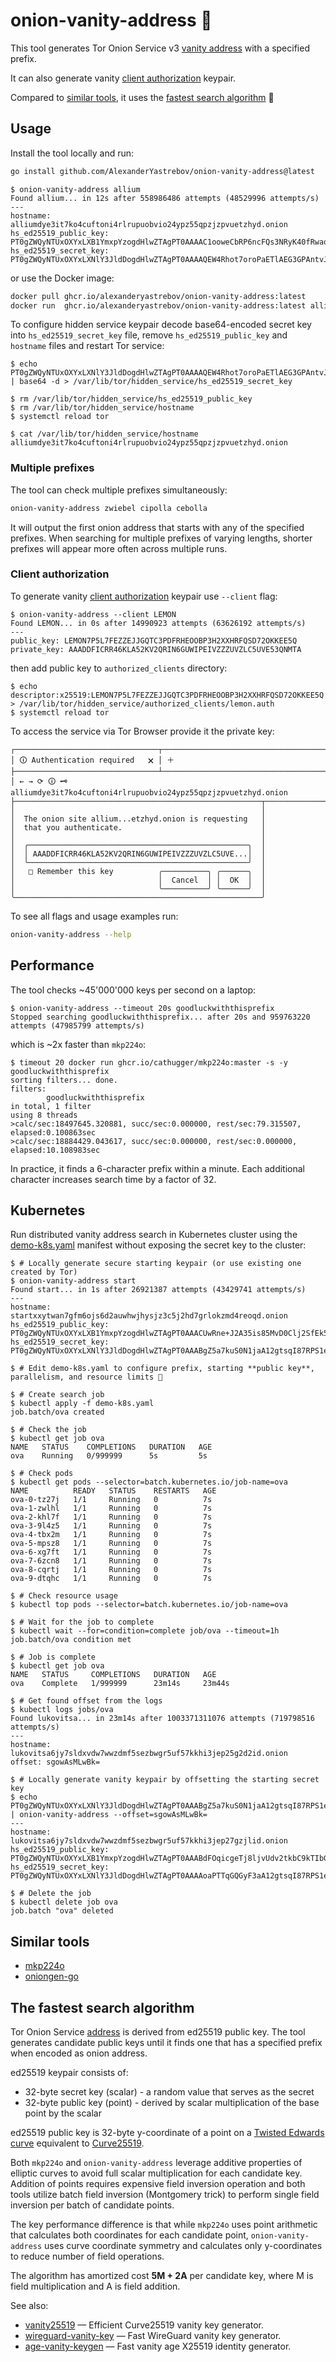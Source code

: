 # onion-vanity-address 🧅

This tool generates Tor Onion Service v3 [vanity address](https://community.torproject.org/onion-services/advanced/vanity-addresses/) with a specified prefix.

It can also generate vanity [client authorization](https://community.torproject.org/onion-services/advanced/client-auth/) keypair.

Compared to [similar tools](#similar-tools), it uses the [fastest search algorithm](#the-fastest-search-algorithm) 🚀

## Usage

Install the tool locally and run:
```sh
go install github.com/AlexanderYastrebov/onion-vanity-address@latest
```
```
$ onion-vanity-address allium
Found allium... in 12s after 558986486 attempts (48529996 attempts/s)
---
hostname: alliumdye3it7ko4cuftoni4rlrupuobvio24ypz55qpzjzpvuetzhyd.onion
hs_ed25519_public_key: PT0gZWQyNTUxOXYxLXB1YmxpYzogdHlwZTAgPT0AAAAC1ooweCbRP6ncFQs3NRyK40fRwaodrmH572D8py+tCQ==
hs_ed25519_secret_key: PT0gZWQyNTUxOXYxLXNlY3JldDogdHlwZTAgPT0AAAAQEW4Rhot7oroPaETlAEG3GPAntvJ1agF2c7A2AXmBW3WqAH0oUZ1hySvvZl3hc9dSAIc49h1UuCPZacOWp4vQ
```

or use the Docker image:
```sh
docker pull ghcr.io/alexanderyastrebov/onion-vanity-address:latest
docker run  ghcr.io/alexanderyastrebov/onion-vanity-address:latest allium
```

To configure hidden service keypair decode base64-encoded secret key into `hs_ed25519_secret_key` file,
remove `hs_ed25519_public_key` and `hostname` files and restart Tor service:
```console
$ echo PT0gZWQyNTUxOXYxLXNlY3JldDogdHlwZTAgPT0AAAAQEW4Rhot7oroPaETlAEG3GPAntvJ1agF2c7A2AXmBW3WqAH0oUZ1hySvvZl3hc9dSAIc49h1UuCPZacOWp4vQ | base64 -d > /var/lib/tor/hidden_service/hs_ed25519_secret_key

$ rm /var/lib/tor/hidden_service/hs_ed25519_public_key
$ rm /var/lib/tor/hidden_service/hostname
$ systemctl reload tor

$ cat /var/lib/tor/hidden_service/hostname
alliumdye3it7ko4cuftoni4rlrupuobvio24ypz55qpzjzpvuetzhyd.onion
```

### Multiple prefixes

The tool can check multiple prefixes simultaneously:
```sh
onion-vanity-address zwiebel cipolla cebolla
```

It will output the first onion address that starts with any of the specified prefixes.
When searching for multiple prefixes of varying lengths, shorter prefixes will appear more often across multiple runs.

### Client authorization

To generate vanity [client authorization](https://community.torproject.org/onion-services/advanced/client-auth/) keypair use `--client` flag:
```console
$ onion-vanity-address --client LEMON
Found LEMON... in 0s after 14990923 attempts (63626192 attempts/s)
---
public_key: LEMON7P5L7FEZZEJJGQTC3PDFRHEOOBP3H2XXHRFQSD72OKKEE5Q
private_key: AAADDFICRR46KLA52KV2QRIN6GUWIPEIVZZZUVZLC5UVE53QNMTA
```

then add public key to `authorized_clients` directory:
```console
$ echo descriptor:x25519:LEMON7P5L7FEZZEJJGQTC3PDFRHEOOBP3H2XXHRFQSD72OKKEE5Q > /var/lib/tor/hidden_service/authorized_clients/lemon.auth
$ systemctl reload tor
```

To access the service via Tor Browser provide it the private key:
```
┌────────────────────────────────┬───────────────────────────────────────────
│ 🛈 Authentication required   🗙 │ ＋
├────────────────────────────────┴───────────────────────────────────────────
│ ← → ⟳ 🛈 🗝 alliumdye3it7ko4cuftoni4rlrupuobvio24ypz55qpzjzpvuetzhyd.onion
├───────────────────────────────────────────────────────┬────────────────────
│                                                       │
│  The onion site allium...etzhyd.onion is requesting   │
│  that you authenticate.                               │
│                                                       │
│  ╭─────────────────────────────────────────────────╮  │
│  │ AAADDFICRR46KLA52KV2QRIN6GUWIPEIVZZZUVZLC5UVE...│  │
│  ╰─────────────────────────────────────────────────╯  │
│   □ Remember this key          ╭──────────╮ ╭──────╮  │
│                                │  Cancel  │ │  OK  │  │
│                                ╰──────────╯ ╰──────╯  │
╰───────────────────────────────────────────────────────╯
```

To see all flags and usage examples run:
```sh
onion-vanity-address --help
```

## Performance

The tool checks ~45'000'000 keys per second on a laptop:
```console
$ onion-vanity-address --timeout 20s goodluckwiththisprefix
Stopped searching goodluckwiththisprefix... after 20s and 959763220 attempts (47985799 attempts/s)
```

which is ~2x faster than `mkp224o`:
```console
$ timeout 20 docker run ghcr.io/cathugger/mkp224o:master -s -y goodluckwiththisprefix
sorting filters... done.
filters:
        goodluckwiththisprefix
in total, 1 filter
using 8 threads
>calc/sec:18497645.320881, succ/sec:0.000000, rest/sec:79.315507, elapsed:0.100863sec
>calc/sec:18884429.043617, succ/sec:0.000000, rest/sec:0.000000, elapsed:10.108983sec
```

In practice, it finds a 6-character prefix within a minute.
Each additional character increases search time by a factor of 32.

## Kubernetes

Run distributed vanity address search in Kubernetes cluster using the [demo-k8s.yaml](demo-k8s.yaml) manifest
without exposing the secret key to the cluster:

```console
$ # Locally generate secure starting keypair (or use existing one created by Tor)
$ onion-vanity-address start
Found start... in 1s after 26921387 attempts (43429741 attempts/s)
---
hostname: startxxytwan7gfm6ojs6d2auwhwjhysjz3c5j2hd7grlokzmd4reoqd.onion
hs_ed25519_public_key: PT0gZWQyNTUxOXYxLXB1YmxpYzogdHlwZTAgPT0AAACUwRne+J2A35is85MvD0Clj2SfEk52LqdHH80VuVlg+Q==
hs_ed25519_secret_key: PT0gZWQyNTUxOXYxLXNlY3JldDogdHlwZTAgPT0AAABgZ5a7kuS0N1jaA12gtsqI87RPS1eqSj4KWpwXukWtV7pFj6gS200J96P8JDWTpvx000KF3r4l+xYcIJszhPZk

$ # Edit demo-k8s.yaml to configure prefix, starting **public key**, parallelism, and resource limits 💸

$ # Create search job
$ kubectl apply -f demo-k8s.yaml
job.batch/ova created

$ # Check the job
$ kubectl get job ova
NAME   STATUS    COMPLETIONS   DURATION   AGE
ova    Running   0/999999      5s         5s

$ # Check pods
$ kubectl get pods --selector=batch.kubernetes.io/job-name=ova
NAME          READY   STATUS    RESTARTS   AGE
ova-0-tz27j   1/1     Running   0          7s
ova-1-zwlhl   1/1     Running   0          7s
ova-2-khl7f   1/1     Running   0          7s
ova-3-9l4z5   1/1     Running   0          7s
ova-4-tbx2m   1/1     Running   0          7s
ova-5-mpsz8   1/1     Running   0          7s
ova-6-xg7ft   1/1     Running   0          7s
ova-7-6zcn8   1/1     Running   0          7s
ova-8-cqrtj   1/1     Running   0          7s
ova-9-dtqhc   1/1     Running   0          7s

$ # Check resource usage
$ kubectl top pods --selector=batch.kubernetes.io/job-name=ova

$ # Wait for the job to complete
$ kubectl wait --for=condition=complete job/ova --timeout=1h
job.batch/ova condition met

$ # Job is complete
$ kubectl get job ova
NAME   STATUS     COMPLETIONS   DURATION   AGE
ova    Complete   1/999999      23m14s     23m44s

$ # Get found offset from the logs
$ kubectl logs jobs/ova
Found lukovitsa... in 23m14s after 1003371311076 attempts (719798516 attempts/s)
---
hostname: lukovitsa6jy7sldxvdw7wwzdmf5sezbwgr5uf57kkhi3jep25g2d2id.onion
offset: sgowAsMLwBk=

$ # Locally generate vanity keypair by offsetting the starting secret key
$ echo PT0gZWQyNTUxOXYxLXNlY3JldDogdHlwZTAgPT0AAABgZ5a7kuS0N1jaA12gtsqI87RPS1eqSj4KWpwXukWtV7pFj6gS200J96P8JDWTpvx000KF3r4l+xYcIJszhPZk | onion-vanity-address --offset=sgowAsMLwBk=
---
hostname: lukovitsa6jy7sldxvdw7wwzdmf5sezbwgr5uf57kkhi3jep27gzjlid.onion
hs_ed25519_public_key: PT0gZWQyNTUxOXYxLXB1YmxpYzogdHlwZTAgPT0AAABdFOqicgeTj8ljvUdv2tkbC9kTIbGj2he/Uo6NpI/XzQ==
hs_ed25519_secret_key: PT0gZWQyNTUxOXYxLXNlY3JldDogdHlwZTAgPT0AAAAoaPTTqGQGyF3aA12gtsqI87RPS1eqSj4KWpwXukWtVyHuiixSBYjSDLiBwGmeqebH1FX7vsHRPBrojpTFiCGQ

$ # Delete the job
$ kubectl delete job ova
job.batch "ova" deleted
```

## Similar tools

* [mkp224o](https://github.com/cathugger/mkp224o)
* [oniongen-go](https://github.com/rdkr/oniongen-go)

## The fastest search algorithm

Tor Onion Service [address](https://github.com/torproject/torspec/blob/main/rend-spec-v3.txt) is derived from ed25519 public key.
The tool generates candidate public keys until it finds one that has a specified prefix when encoded as onion address.

ed25519 keypair consists of:
* 32-byte secret key (scalar) - a random value that serves as the secret
* 32-byte public key (point) - derived by scalar multiplication of the base point by the scalar

ed25519 public key is 32-byte y-coordinate of a point on a [Twisted Edwards curve](https://datatracker.ietf.org/doc/html/rfc8032) equivalent to [Curve25519](https://datatracker.ietf.org/doc/html/rfc7748#section-4.1).

Both `mkp224o` and `onion-vanity-address` leverage additive properties of elliptic curves to avoid full scalar multiplication for each candidate key.
Addition of points requires expensive field inversion operation and both tools utilize batch field inversion (Montgomery trick)
to perform single field inversion per batch of candidate points.

The key performance difference is that while `mkp224o` uses point arithmetic that calculates both coordinates for each candidate point,
`onion-vanity-address` uses curve coordinate symmetry and calculates only y-coordinates to reduce number of field operations.

The algorithm has amortized cost **5M + 2A** per candidate key, where M is field multiplication and A is field addition.

See also:
* [vanity25519](https://github.com/AlexanderYastrebov/vanity25519) — Efficient Curve25519 vanity key generator.
* [wireguard-vanity-key](https://github.com/AlexanderYastrebov/wireguard-vanity-key) — Fast WireGuard vanity key generator.
* [age-vanity-keygen](https://github.com/AlexanderYastrebov/age-vanity-keygen) — Fast vanity age X25519 identity generator.
